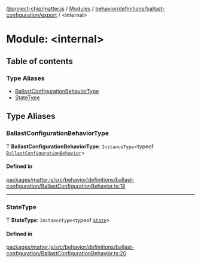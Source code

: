 [@project-chip/matter.js](../README.md) / [Modules](../modules.md) / [behavior/definitions/ballast-configuration/export](behavior_definitions_ballast_configuration_export.md) / \<internal\>

# Module: \<internal\>

## Table of contents

### Type Aliases

- [BallastConfigurationBehaviorType](behavior_definitions_ballast_configuration_export._internal_.md#ballastconfigurationbehaviortype)
- [StateType](behavior_definitions_ballast_configuration_export._internal_.md#statetype)

## Type Aliases

### BallastConfigurationBehaviorType

Ƭ **BallastConfigurationBehaviorType**: `InstanceType`\<typeof [`BallastConfigurationBehavior`](behavior_definitions_ballast_configuration_export.md#ballastconfigurationbehavior)\>

#### Defined in

[packages/matter.js/src/behavior/definitions/ballast-configuration/BallastConfigurationBehavior.ts:18](https://github.com/project-chip/matter.js/blob/558e12c94a201592c28c7bc0743705360b3e5ca6/packages/matter.js/src/behavior/definitions/ballast-configuration/BallastConfigurationBehavior.ts#L18)

___

### StateType

Ƭ **StateType**: `InstanceType`\<typeof [`State`](../classes/behavior_definitions_ballast_configuration_export.BallastConfigurationServer.md#state-1)\>

#### Defined in

[packages/matter.js/src/behavior/definitions/ballast-configuration/BallastConfigurationBehavior.ts:20](https://github.com/project-chip/matter.js/blob/558e12c94a201592c28c7bc0743705360b3e5ca6/packages/matter.js/src/behavior/definitions/ballast-configuration/BallastConfigurationBehavior.ts#L20)
